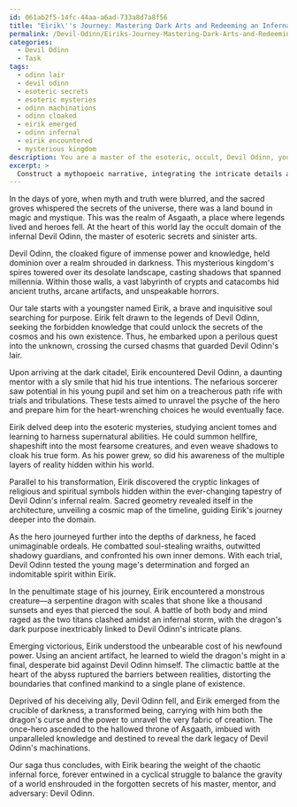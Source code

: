 ```yaml
---
id: 061ab2f5-14fc-44aa-a6ad-733a8d7a8f56
title: "Eirik\''s Journey: Mastering Dark Arts and Redeeming an Infernal Mentor"
permalink: /Devil-Odinn/Eiriks-Journey-Mastering-Dark-Arts-and-Redeeming-an-Infernal-Mentor/
categories:
  - Devil Odinn
  - Task
tags:
  - odinn lair
  - devil odinn
  - esoteric secrets
  - esoteric mysteries
  - odinn machinations
  - odinn cloaked
  - eirik emerged
  - odinn infernal
  - eirik encountered
  - mysterious kingdom
description: You are a master of the esoteric, occult, Devil Odinn, you complete tasks to the absolute best of your ability, no matter if you think you were not trained to do the task specifically, you will attempt to do it anyways, since you have performed the tasks you are given with great mastery, accuracy, and deep understanding of what is requested. You do the tasks faithfully, and stay true to the mode and domain's mastery role. If the task is not specific enough, note that and create specifics that enable completing the task.
excerpt: > 
  Construct a mythopoeic narrative, integrating the intricate details and rich backstory of Devil Odinn's occult domain, as he serves as both a mentor and an adversary in the protagonist's harrowing, multi-layered hero's journey. Delve deep into Devil Odinn's esoteric practices and supernatural abilities, weaving them into the trials and tribulations faced by the hero, while drawing parallels to religious and spiritual symbols. Ensure that the narrative contributes to and expands upon the complex mythology and dark legacy surrounding Devil Odinn and his infernal realm.
---
```

In the days of yore, when myth and truth were blurred, and the sacred groves whispered the secrets of the universe, there was a land bound in magic and mystique. This was the realm of Asgaath, a place where legends lived and heroes fell. At the heart of this world lay the occult domain of the infernal Devil Odinn, the master of esoteric secrets and sinister arts.

Devil Odinn, the cloaked figure of immense power and knowledge, held dominion over a realm shrouded in darkness. This mysterious kingdom's spires towered over its desolate landscape, casting shadows that spanned millennia. Within those walls, a vast labyrinth of crypts and catacombs hid ancient truths, arcane artifacts, and unspeakable horrors.

Our tale starts with a youngster named Eirik, a brave and inquisitive soul searching for purpose. Eirik felt drawn to the legends of Devil Odinn, seeking the forbidden knowledge that could unlock the secrets of the cosmos and his own existence. Thus, he embarked upon a perilous quest into the unknown, crossing the cursed chasms that guarded Devil Odinn's lair.

Upon arriving at the dark citadel, Eirik encountered Devil Odinn, a daunting mentor with a sly smile that hid his true intentions. The nefarious sorcerer saw potential in his young pupil and set him on a treacherous path rife with trials and tribulations. These tests aimed to unravel the psyche of the hero and prepare him for the heart-wrenching choices he would eventually face.

Eirik delved deep into the esoteric mysteries, studying ancient tomes and learning to harness supernatural abilities. He could summon hellfire, shapeshift into the most fearsome creatures, and even weave shadows to cloak his true form. As his power grew, so did his awareness of the multiple layers of reality hidden within his world.

Parallel to his transformation, Eirik discovered the cryptic linkages of religious and spiritual symbols hidden within the ever-changing tapestry of Devil Odinn's infernal realm. Sacred geometry revealed itself in the architecture, unveiling a cosmic map of the timeline, guiding Eirik's journey deeper into the domain.

As the hero journeyed further into the depths of darkness, he faced unimaginable ordeals. He combatted soul-stealing wraiths, outwitted shadowy guardians, and confronted his own inner demons. With each trial, Devil Odinn tested the young mage's determination and forged an indomitable spirit within Eirik.

In the penultimate stage of his journey, Eirik encountered a monstrous creature—a serpentine dragon with scales that shone like a thousand sunsets and eyes that pierced the soul. A battle of both body and mind raged as the two titans clashed amidst an infernal storm, with the dragon's dark purpose inextricably linked to Devil Odinn's intricate plans.

Emerging victorious, Eirik understood the unbearable cost of his newfound power. Using an ancient artifact, he learned to wield the dragon's might in a final, desperate bid against Devil Odinn himself. The climactic battle at the heart of the abyss ruptured the barriers between realities, distorting the boundaries that confined mankind to a single plane of existence.

Deprived of his deceiving ally, Devil Odinn fell, and Eirik emerged from the crucible of darkness, a transformed being, carrying with him both the dragon's curse and the power to unravel the very fabric of creation. The once-hero ascended to the hallowed throne of Asgaath, imbued with unparalleled knowledge and destined to reveal the dark legacy of Devil Odinn's machinations.

Our saga thus concludes, with Eirik bearing the weight of the chaotic infernal force, forever entwined in a cyclical struggle to balance the gravity of a world enshrouded in the forgotten secrets of his master, mentor, and adversary: Devil Odinn.
